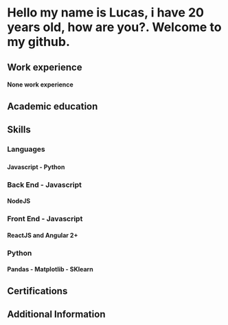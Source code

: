 <p>
  <h1>Hello my name is Lucas, i have 20 years old, how are you?. Welcome to my github.</h1>
</p>

<p>
  <h2>Work experience</h2>
  <h4>None work experience</h4>
  <h2>Academic education</h2>
    
  <h2>Skills</h2>
    <h3>Languages<h3>
    <h4>Javascript - Python</h4>
    <h3>Back End - Javascript</h3>
    <h4>NodeJS</h4>
    <h3>Front End - Javascript</h3>
    <h4>ReactJS and Angular 2+</h4>
    <h3>Python</h3>
    <h4>Pandas - Matplotlib - SKlearn</h4>
  <h2>Certifications</h2>
  <h2>Additional Information</h2>
</p>
